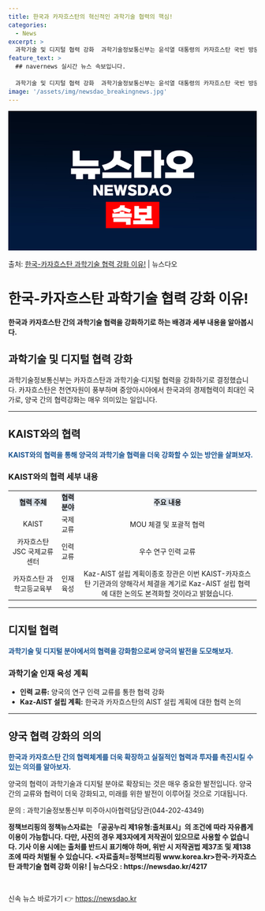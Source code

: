 ```yaml
---
title: 한국과 카자흐스탄의 혁신적인 과학기술 협력의 핵심!
categories:
  - News
excerpt: >
  과학기술 및 디지털 협력 강화  과학기술정보통신부는 윤석열 대통령의 카자흐스탄 국빈 방문을 계기로 카자흐스탄…
feature_text: >
  ## navernews 실시간 뉴스 속보입니다.

  과학기술 및 디지털 협력 강화  과학기술정보통신부는 윤석열 대통령의 카자흐스탄 국빈 방문을 계기로 카자흐스탄…
image: '/assets/img/newsdao_breakingnews.jpg'
---
```


![뉴스다오 속보](/assets/img/newsdao_breakingnews.jpg)

<p>출처: <a href="https://newsdao.kr/4217" rel="dofollow">한국-카자흐스탄 과학기술 협력 강화 이유!</a> | 뉴스다오</p>

<h1>한국-카자흐스탄 과학기술 협력 강화 이유!</h1>
<p data-ke-size="size16"><b>한국과 카자흐스탄 간의 과학기술 협력을 강화하기로 하는 배경과 세부 내용을 알아봅시다.</b></p>
<h2 data-ke-size="size26">과학기술 및 디지털 협력 강화</h2>
<p>과학기술정보통신부는 카자흐스탄과 과학기술·디지털 협력을 강화하기로 결정했습니다. 카자흐스탄은 천연자원이 풍부하며 중앙아시아에서 한국과의 경제협력이 최대인 국가로, 양국 간의 협력강화는 매우 의미있는 일입니다.</p>
<hr>
<h2>KAIST와의 협력</h2>
<p><b><span style="color: #1a5490;">KAIST와의 협력을 통해 양국의 과학기술 협력을 더욱 강화할 수 있는 방안을 살펴보자.</span></b></p>
<h3>KAIST와의 협력 세부 내용</h3>
<table>
<tbody>
<tr>
<td style="text-align: center; height: 17px;"><b><span style="background-color: #21538527;">협력 주체</span></b></td>
<td style="text-align: center; height: 17px;"><b><span style="background-color: #21538527;">협력 분야</span></b></td>
<td style="text-align: center; height: 17px;"><b><span style="background-color: #21538527;">주요 내용</span></b></td>
</tr>
<tr>
<td style="text-align: center;">KAIST</td>
<td style="text-align: center;">국제교류</td>
<td style="text-align: center;">MOU 체결 및 포괄적 협력</td>
</tr>
<tr>
<td style="text-align: center;">카자흐스탄 JSC 국제교류센터</td>
<td style="text-align: center;">인력교류</td>
<td style="text-align: center;">우수 연구 인력 교류</td>
</tr>
<tr>
<td style="text-align: center;">카자흐스탄 과학고등교육부</td>
<td style="text-align: center;">인재 육성</td>
<td style="text-align: center;">Kaz-AIST 설립 계획이종호 장관은 이번 KAIST-카자흐스탄 기관과의 양해각서 체결을 계기로 Kaz-AIST 설립 협력에 대한 논의도 본격화할 것이라고 밝혔습니다.</td>
</tr>
</tbody>
</table>
<hr>
<h2>디지털 협력</h2>
<p><b><span style="color: #1a5490;">과학기술 및 디지털 분야에서의 협력을 강화함으로써 양국의 발전을 도모해보자.</span></b></p>
<h3>과학기술 인재 육성 계획</h3>
<ul>
<li><b>인력 교류:</b> 양국의 연구 인력 교류를 통한 협력 강화</li>
<li><b>Kaz-AIST 설립 계획:</b> 한국과 카자흐스탄의 AIST 설립 계획에 대한 협력 논의</li>
</ul>
<hr>
<h2>양국 협력 강화의 의의</h2>
<p><b><span style="color: #1a5490;">한국과 카자흐스탄 간의 협력체계를 더욱 확장하고 실질적인 협력과 투자를 촉진시킬 수 있는 의의를 알아보자.</span></b></p>
<p>양국의 협력이 과학기술과 디지털 분야로 확장되는 것은 매우 중요한 발전입니다. 양국 간의 교류와 협력이 더욱 강화되고, 미래를 위한 발전이 이루어질 것으로 기대됩니다.</p>
<p>문의 : 과학기술정보통신부 미주아시아협력담당관(044-202-4349)</p>
<p><b>정책브리핑의 정책뉴스자료는 「공공누리 제1유형:출처표시」의 조건에 따라 자유롭게 이용이 가능합니다. 다만, 사진의 경우 제3자에게 저작권이 있으므로 사용할 수 없습니다. 기사 이용 시에는 출처를 반드시 표기해야 하며, 위반 시 저작권법 제37조 및 제138조에 따라 처벌될 수 있습니다. <자료출처=정책브리핑 www.korea.kr>한국-카자흐스탄 과학기술 협력 강화 이유! | 뉴스다오  : https://newsdao.kr/4217</b></p>
<p data-ke-size="size16">&nbsp;</p> 

신속 뉴스 바로가기 👉 <a href="https://newsdao.kr" rel="dofollow">https://newsdao.kr</a>


